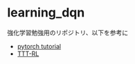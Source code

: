 # learning_dqn
強化学習勉強用のリポジトリ、以下を参考に
- [pytorch tutorial](https://pytorch.org/tutorials/intermediate/reinforcement_q_learning.html)
- [TTT-RL](https://qiita.com/narisan25/items/e64a5741864d5a3b0db0](https://github.com/narisan25/TTT-RL)https://github.com/narisan25/TTT-RL)
